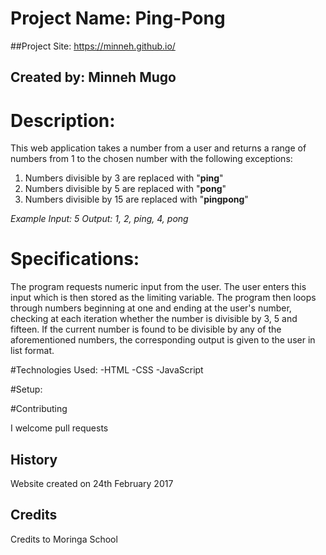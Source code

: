# Project Name: Ping-Pong

##Project Site: <https://minneh.github.io/>

## Created by: Minneh Mugo

# Description:

This web application takes a number from a user and returns a range of numbers from 1 to the chosen number with the following exceptions:

1. Numbers divisible by 3 are replaced with "**ping**"
2. Numbers divisible by 5 are replaced with "**pong**"
3. Numbers divisible by 15 are replaced with "**pingpong**"

_Example Input: 5_ _Output: 1, 2, ping, 4, pong_

# Specifications:
The program requests numeric input from the user.
The user enters this input which is then stored as the limiting variable.
The program then loops through numbers beginning at one and ending at the user's number, checking at each iteration whether the number is divisible by 3, 5 and fifteen. If the current number is found to be divisible by any of the aforementioned numbers, the corresponding output is given to the user in list format.

#Technologies Used:
-HTML
-CSS
-JavaScript

#Setup:

#Contributing

I welcome pull requests

## History

Website created on 24th February 2017

## Credits

Credits to Moringa School
